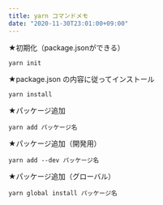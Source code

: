 ```yaml
---
title: yarn コマンドメモ
date: "2020-11-30T23:01:00+09:00"
---
```


★初期化（package.jsonができる）
```
yarn init
```

★package.json の内容に従ってインストール
```
yarn install
```

★パッケージ追加
```
yarn add パッケージ名
```

★パッケージ追加（開発用）
```
yarn add --dev パッケージ名
```

★パッケージ追加（グローバル）
```
yarn global install パッケージ名
```

